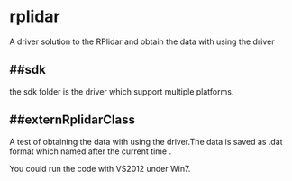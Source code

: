 # rplidar
A driver solution to the RPlidar and obtain the data with using the driver 

##sdk
------
the sdk folder is the driver which support multiple platforms.

##externRplidarClass
--------------------
A test of obtaining the data with using the driver.The data is saved as .dat format which named after the current time .

You could run the code with VS2012 under Win7.

